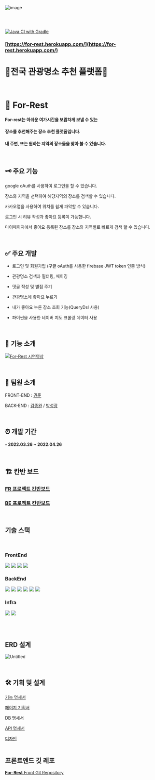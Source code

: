 <br>
<br>

![image](https://user-images.githubusercontent.com/47379176/166093738-046ae122-080f-4902-b68b-437d743b19c4.png)

<br>
<br>

[![Java CI with Gradle](https://github.com/Couch-Coders/7th-for_rest-be/actions/workflows/gradle.yml/badge.svg)](https://github.com/Couch-Coders/7th-for_rest-be/actions/workflows/gradle.yml)


### [https://for-rest.herokuapp.com/](https://for-rest.herokuapp.com/)
# 🌳전국 관광명소 추천 플랫폼🌳  

<br>

# :sunrise_over_mountains: For-Rest 

#### For-rest는 아쉬운 여가시간을 보람차게 보낼 수 있는 
#### 장소를 추천해주는 장소 추천 플랫폼입니다. 
#### 내 주변, 또는 원하는 지역의 장소들을 찾아 볼 수 있습니다.


<br>


## 🗝️ 주요 기능

google oAuth를 사용하여 로그인을 할 수 있습니다.

장소와 지역을 선택하여 해당지역의 장소를 검색할 수 있습니다.

카카오맵을 사용하여 위치를 쉽게 파악할 수 있습니다.

로그인 시 리뷰 작성과 좋아요 등록이 가능합니다.

마이페이지에서 좋아요 등록된 장소를 장소와 지역별로 빠르게 검색 할 수 있습니다.

<br>


## ✅ 주요 개발

- 로그인 및 회원가입 (구글 oAuth를 사용한 firebase JWT token 인증 방식)
 
- 관광명소 검색과 필터링, 페이징

- 댓글 작성 및 별점 주기

- 관광명소에 좋아요 누르기 

- 내가 좋아요 누른 장소 조회 기능(QueryDsl 사용)

- 파이썬을 사용한 네이버 지도 크롤링 데이터 사용


<br>

## 🔹 기능 소개 

[![For-Rest 시연영상](http://img.youtube.com/vi/n006XpYXaAM/0.jpg)](http://youtu.be/n006XpYXaAM)

<br>


## 👬 팀원 소개

FRONT-END : [권준](https://github.com/jun-05)

BACK-END : [김종완](https://github.com/3210439) 
/ [박성광](https://github.com/Sunggwang-Park)

<br>

## ⏰ 개발 기간

#### - 2022.03.26 ~ 2022.04.26 

<br>


## 🏗 칸반 보드

### [FR 프로젝트 칸반보드](https://github.com/Couch-Coders/7th-for_rest-fe/projects/2) 
### [BE 프로젝트 칸반보드](https://github.com/Couch-Coders/7th-for_rest-be/projects/1) 


<br>

## 기술 스택

<br>

### **FrontEnd**

<p>
<img src="https://img.shields.io/badge/react-61DAFB?style=flat-square&logo=react&logoColor=white"/>
<img src="https://img.shields.io/badge/Firebase-FFCA28?style=flat-square&logo=Firebase&logoColor=white"/>
<img src="https://img.shields.io/badge/Ant Design -0170FE?style=flat-square&logo=Ant Design&logoColor=white"/>
<img src="https://img.shields.io/badge/styled-components-DB7093?style=flat-square&logo=styled-components&logoColor=white"/>
</p>

### **BackEnd**

<p>
<img src="https://img.shields.io/badge/Spring Boot -6DB33F?style=flat-square&logo=Spring Boot&logoColor=white"/>
<img src="https://img.shields.io/badge/Data JPA-6DB33F?style=flat-square&logo=&logoColor=white"/>
<img src="https://img.shields.io/badge/Query DSL-0769AD?style=flat-square&logo=&logoColor=white"/>
<img src="https://img.shields.io/badge/Oauth-4285F4?style=flat-square&logo=Google&logoColor=white"/>
<img src="https://img.shields.io/badge/Firebase-FFCA28?style=flat-square&logo=Firebase&logoColor=white"/>
<img src="https://img.shields.io/badge/JUnit5-25A162?style=flat-square&logo=JUnit5&logoColor=white"/>
</p>


### **Infra**

<p>
<img src="https://img.shields.io/badge/GitHub Actions -2088FF?style=flat-square&logo=GitHub Actions&logoColor=white"/>
<img src="https://img.shields.io/badge/Heroku -430098?style=flat-square&logo=Heroku&logoColor=white"/>
</p>


<br>
<br>


## ERD 설계

![Untitled](https://user-images.githubusercontent.com/47379176/166693038-6af3560f-8ad6-4404-a097-5b3d5c0d325b.png)


<br>


## 🛠 기획 및 설계

[기능 명세서](https://www.notion.so/For-Rest-f4552450135f42e987bcd7a02eaff7cd)
<br>

[페이지 기획서](https://whimsical.com/getting-started-boards-LuHajAmtXAgZ4oK2Abnb8s)
<br>

[DB 명세서](https://www.notion.so/DB-b0397ad96f6c4e5a958a908bacdf1a99)
<br>

[API 명세서](https://www.notion.so/API-9cc8b24e8f674ed1a4af508dea073eea)
<br>

[디자인](https://www.figma.com/file/jY76g8qwad9pLzUOmByt1R/%EC%B9%B4%EC%9A%B0%EC%B9%98%EC%BD%94%EB%94%A9-figma%ED%8C%8C%EC%9D%BC-(Copy)?node-id=63%3A1870)
<br>
<br>



## 프론트엔드 깃 레포
[**For-Rest** Front Git Repository](https://github.com/Couch-Coders/7th-for_rest-fe)

<br>



